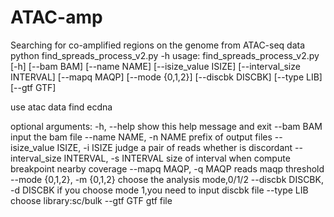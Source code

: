 # ATAC-amp
Searching for  co-amplified regions on the genome from ATAC-seq data
python find_spreads_process_v2.py -h
usage: find_spreads_process_v2.py [-h] [--bam BAM] [--name NAME]
                                  [--isize_value ISIZE]
                                  [--interval_size INTERVAL] [--mapq MAQP]
                                  [--mode {0,1,2}] [--discbk DISCBK]
                                  [--type LIB] [--gtf GTF]

use atac data find ecdna

optional arguments:
  -h, --help            show this help message and exit
  --bam BAM             input the bam file
  --name NAME, -n NAME  prefix of output files
  --isize_value ISIZE, -i ISIZE
                        judge a pair of reads whether is discordant
  --interval_size INTERVAL, -s INTERVAL
                        size of interval when compute breakpoint nearby
                        coverage
  --mapq MAQP, -q MAQP  reads maqp threshold
  --mode {0,1,2}, -m {0,1,2}
                        choose the analysis mode,0/1/2
  --discbk DISCBK, -d DISCBK
                        if you choose mode 1,you need to input discbk file
  --type LIB            choose library:sc/bulk
  --gtf GTF             gtf file

